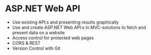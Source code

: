 # ASP&#46;NET Web API

-   Use existing API:s and presenting results graphically
-   Use and create ASP&#46;NET Web API:s in MVC-solutions to fetch and present data on a website
-   Access control for protected web pages
-   CORS & REST
-   Version Control with Git
